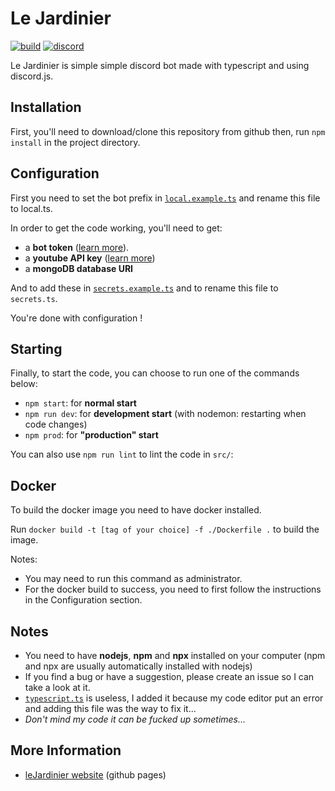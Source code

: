 # Le Jardinier

[![build](https://img.shields.io/github/workflow/status/valflrt/lejardinier/Build)](https://github.com/valflrt/lejardinier/actions/workflows/push.yml) [![discord](https://img.shields.io/discord/774689668309450833?color=rgb%2888%2C%20101%2C%20242%29&label=discord&logo=discord&logoColor=%23fff)](https://discord.gg/8PA9M2rqgd)

Le Jardinier is simple simple discord bot made with typescript and using discord.js.

## Installation

First, you'll need to download/clone this repository from github then, run `npm install` in the project directory.

## Configuration

First you need to set the bot prefix in [`local.example.ts`](./src/config/local.example.ts) and rename this file to local.ts.

In order to get the code working, you'll need to get:

- a **bot token** ([learn more](https://discordjs.guide/preparations/setting-up-a-bot-application.html)).
- a **youtube API key** ([learn more](https://www.embedplus.com/how-to-create-a-youtube-api-key.aspx))
- a **mongoDB database URI**

And to add these in [`secrets.example.ts`](./src/config/secrets.example.ts) and to rename this file to `secrets.ts`.

You're done with configuration !

## Starting

Finally, to start the code, you can choose to run one of the commands below:

- `npm start`: for **normal start**
- `npm run dev`: for **development start** (with nodemon: restarting when code changes)
- `npm prod`: for **"production" start**

You can also use `npm run lint` to lint the code in `src/`:

## Docker

To build the docker image you need to have docker installed.

Run `docker build -t [tag of your choice] -f ./Dockerfile .` to build the image.

Notes:

- You may need to run this command as administrator.
- For the docker build to success, you need to first follow the instructions in the Configuration section.

## Notes

- You need to have **nodejs**, **npm** and **npx** installed on your computer (npm and npx are usually automatically installed with nodejs)
- If you find a bug or have a suggestion, please create an issue so I can take a look at it.
- [`typescript.ts`](./typescript.ts) is useless, I added it because my code editor put an error and adding this file was the way to fix it...
- _Don't mind my code it can be fucked up sometimes..._

## More Information

- [leJardinier website](https://valflrt.github.io/lejardinier/) (github pages)
